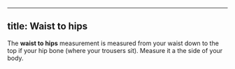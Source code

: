 ***

## title: Waist to hips

The **waist to hips** measurement is measured from your waist down to the top if your hip bone (where your trousers sit). Measure it a the side of your body.
